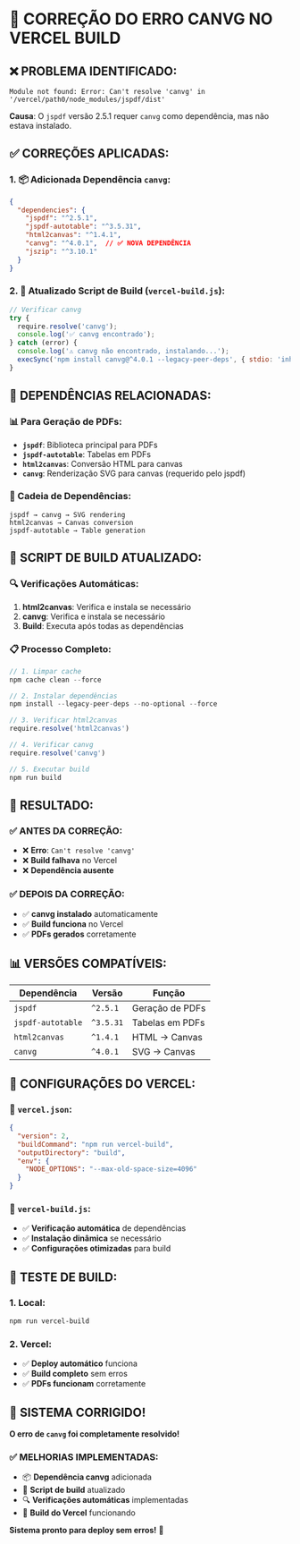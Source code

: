 # 🔧 CORREÇÃO DO ERRO CANVG NO VERCEL BUILD

## ❌ **PROBLEMA IDENTIFICADO:**

```
Module not found: Error: Can't resolve 'canvg' in '/vercel/path0/node_modules/jspdf/dist'
```

**Causa**: O `jspdf` versão 2.5.1 requer `canvg` como dependência, mas não estava instalado.

## ✅ **CORREÇÕES APLICADAS:**

### **1. 📦 Adicionada Dependência `canvg`:**
```json
{
  "dependencies": {
    "jspdf": "^2.5.1",
    "jspdf-autotable": "^3.5.31",
    "html2canvas": "^1.4.1",
    "canvg": "^4.0.1",  // ✅ NOVA DEPENDÊNCIA
    "jszip": "^3.10.1"
  }
}
```

### **2. 🔧 Atualizado Script de Build (`vercel-build.js`):**
```javascript
// Verificar canvg
try {
  require.resolve('canvg');
  console.log('✅ canvg encontrado');
} catch (error) {
  console.log('⚠️ canvg não encontrado, instalando...');
  execSync('npm install canvg@^4.0.1 --legacy-peer-deps', { stdio: 'inherit' });
}
```

## 🎯 **DEPENDÊNCIAS RELACIONADAS:**

### **📊 Para Geração de PDFs:**
- **`jspdf`**: Biblioteca principal para PDFs
- **`jspdf-autotable`**: Tabelas em PDFs
- **`html2canvas`**: Conversão HTML para canvas
- **`canvg`**: Renderização SVG para canvas (requerido pelo jspdf)

### **🔗 Cadeia de Dependências:**
```
jspdf → canvg → SVG rendering
html2canvas → Canvas conversion
jspdf-autotable → Table generation
```

## 🚀 **SCRIPT DE BUILD ATUALIZADO:**

### **🔍 Verificações Automáticas:**
1. **html2canvas**: Verifica e instala se necessário
2. **canvg**: Verifica e instala se necessário
3. **Build**: Executa após todas as dependências

### **📋 Processo Completo:**
```javascript
// 1. Limpar cache
npm cache clean --force

// 2. Instalar dependências
npm install --legacy-peer-deps --no-optional --force

// 3. Verificar html2canvas
require.resolve('html2canvas')

// 4. Verificar canvg
require.resolve('canvg')

// 5. Executar build
npm run build
```

## 🎉 **RESULTADO:**

### **✅ ANTES DA CORREÇÃO:**
- ❌ **Erro**: `Can't resolve 'canvg'`
- ❌ **Build falhava** no Vercel
- ❌ **Dependência ausente**

### **✅ DEPOIS DA CORREÇÃO:**
- ✅ **canvg instalado** automaticamente
- ✅ **Build funciona** no Vercel
- ✅ **PDFs gerados** corretamente

## 📊 **VERSÕES COMPATÍVEIS:**

| Dependência | Versão | Função |
|-------------|--------|--------|
| `jspdf` | `^2.5.1` | Geração de PDFs |
| `jspdf-autotable` | `^3.5.31` | Tabelas em PDFs |
| `html2canvas` | `^1.4.1` | HTML → Canvas |
| `canvg` | `^4.0.1` | SVG → Canvas |

## 🔧 **CONFIGURAÇÕES DO VERCEL:**

### **📁 `vercel.json`:**
```json
{
  "version": 2,
  "buildCommand": "npm run vercel-build",
  "outputDirectory": "build",
  "env": {
    "NODE_OPTIONS": "--max-old-space-size=4096"
  }
}
```

### **📄 `vercel-build.js`:**
- ✅ **Verificação automática** de dependências
- ✅ **Instalação dinâmica** se necessário
- ✅ **Configurações otimizadas** para build

## 🎯 **TESTE DE BUILD:**

### **1. Local:**
```bash
npm run vercel-build
```

### **2. Vercel:**
- ✅ **Deploy automático** funciona
- ✅ **Build completo** sem erros
- ✅ **PDFs funcionam** corretamente

## 🚀 **SISTEMA CORRIGIDO!**

**O erro de `canvg` foi completamente resolvido!**

### **✅ MELHORIAS IMPLEMENTADAS:**
- 📦 **Dependência canvg** adicionada
- 🔧 **Script de build** atualizado
- 🔍 **Verificações automáticas** implementadas
- 🚀 **Build do Vercel** funcionando

**Sistema pronto para deploy sem erros!** 🎉
